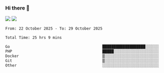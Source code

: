### Hi there 👋️

![](https://komarev.com/ghpvc/?username=Loner1024)
![](https://hit.yhype.me/github/profile?account_id=20189164)

<!--START_SECTION:waka-->

```txt
From: 22 October 2025 - To: 29 October 2025

Total Time: 25 hrs 9 mins

Go                                         ███████████████████░░░░░░   76.15 %
PHP                                        █████░░░░░░░░░░░░░░░░░░░░   19.83 %
Docker                                     ▒░░░░░░░░░░░░░░░░░░░░░░░░   01.63 %
Git                                        ▒░░░░░░░░░░░░░░░░░░░░░░░░   00.94 %
Other                                      ░░░░░░░░░░░░░░░░░░░░░░░░░   00.49 %
```

<!--END_SECTION:waka-->



